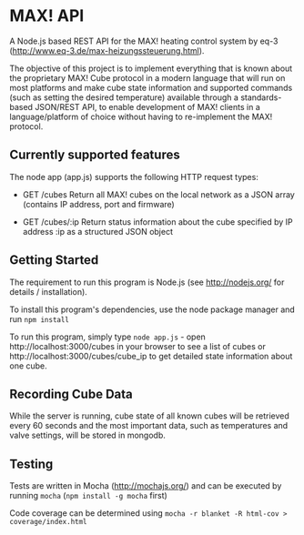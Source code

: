 
MAX! API
========

A Node.js based REST API for the MAX! heating control system by eq-3
(http://www.eq-3.de/max-heizungssteuerung.html).

The objective of this project is to implement everything that is known about the
proprietary MAX! Cube protocol in a modern language that will run on most
platforms and make cube state information and supported commands (such as setting
the desired temperature) available through a standards-based JSON/REST API, to
enable development of MAX! clients in a language/platform of choice without
having to re-implement the MAX! protocol.

Currently supported features
----------------------------

The node app (app.js) supports the following HTTP request types:

- GET /cubes
  Return all MAX! cubes on the local network as a JSON array (contains IP address,
  port and firmware)

- GET /cubes/:ip
  Return status information about the cube specified by IP address :ip as a
  structured JSON object

Getting Started
---------------

The requirement to run this program is Node.js (see http://nodejs.org/ for
details / installation).

To install this program's dependencies, use the node package manager and run
`npm install`

To run this program, simply type `node app.js` - open http://localhost:3000/cubes
in your browser to see a list of cubes or http://localhost:3000/cubes/cube_ip to
get detailed state information about one cube.

Recording Cube Data
-------------------

While the server is running, cube state of all known cubes will be retrieved every 
60 seconds and the most important data, such as temperatures and valve settings, 
will be stored in mongodb.

Testing
-------

Tests are written in Mocha (http://mochajs.org/) and can be executed by running 
`mocha` (`npm install -g mocha` first)

Code coverage can be determined using `mocha -r blanket -R html-cov > coverage/index.html`
